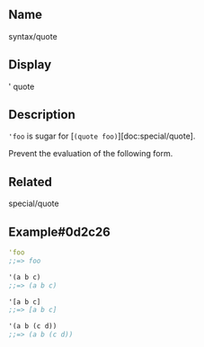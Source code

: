 ## Name
syntax/quote

## Display
' quote

## Description

`'foo` is sugar for [`(quote foo)`][doc:special/quote].

Prevent the evaluation of the following form.

## Related
special/quote

## Example#0d2c26

```clj
'foo
;;=> foo

'(a b c)
;;=> (a b c)

'[a b c]
;;=> [a b c]

'(a b (c d))
;;=> (a b (c d))
```
